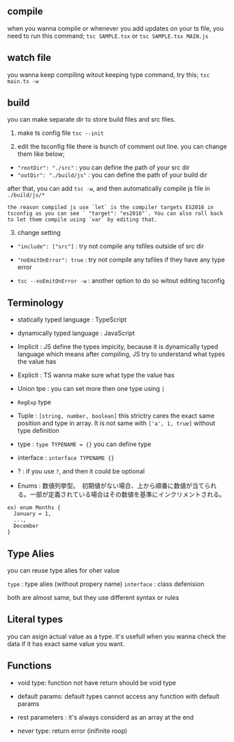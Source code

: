 ## compile

when you wanna compile or whenever you add updates on your ts file, you need to run this command;
`tsc SAMPLE.tsx` or `tsc SAMPLE.tsx MAIN.js`

## watch file

you wanna keep compiling witout keeping type command, try this;
`tsc main.ts -w`

## build

you can make separate dir to store build files and src files.

1. make ts config file
   `tsc --init`

2. edit the tsconfig file
   there is bunch of comment out line. you can change them like below;

- `"rootDir": "./src"` : you can define the path of your src dir
- `"outDir": "./build/js"` : you can define the path of your build dir

after that, you can add `tsc -w`, and then automatically compile js file in `./build/js/*`

```
the reason compiled js use `let` is the compiler targets ES2016 in tsconfig as you can see ` "target": "es2016"`. You can also roll back to let them compile using `var` by editing that.
```

3. change setting

- `"include": ["src"]`
  : try not compile any tsfiles outside of src dir

- `"noEmitOnError": true`
  : try not compile any tsfiles if they have any type error
- `tsc --noEmitOnError -w`
  : another option to do so witout editing tsconfig

## Terminology

- statically typed language : TypeScript
- dynamically typed language : JavaScript

- Implicit : JS define the types impicity, because it is dynamically typed language which means after compiling, JS try to understand what types the value has
- Explicit : TS wanna make sure what type the value has

- Union tpe : you can set more then one type using `|`
- `RegExp` type
- Tuple : `[string, number, boolean]` this strictry cares the exact same position and type in array. It is not same with `['a', 1, true]` without type definition

- type : `type TYPENAME = {}` you can define type
- interface : `interface TYPENAME {}`

- ? : if you use `?`, and then it could be optional

- Enums : 数値列挙型。　初期値がない場合、上から順番に数値が当てられる。一部が定義されている場合はその数値を基準にインクリメントされる。

```
ex) enum Months {
  January = 1,
  ...,
  December
}
```

## Type Alies

you can reuse type alies for oher value

`type` : type alies (without propery name)
`interface` : class defenision

both are almost same, but they use different syntax or rules

## Literal types

you can asign actual value as a type. it's usefull when you wanna check the data if it has exact same value you want.

## Functions

- void type: function not have return should be void type

- default params: default types cannot access any function with default params

- rest parameters : it's always considerd as an array at the end

- never type: return error (inifinite roop)
